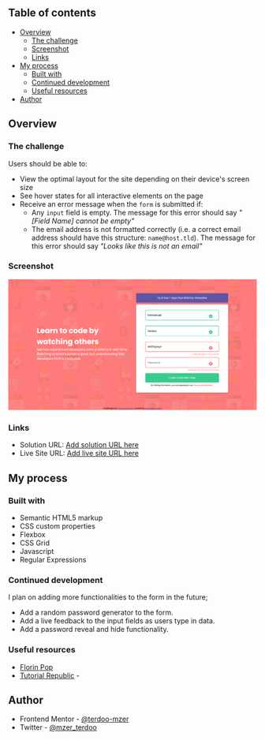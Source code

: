 ## Table of contents

- [Overview](#overview)
  - [The challenge](#the-challenge)
  - [Screenshot](#screenshot)
  - [Links](#links)
- [My process](#my-process)
  - [Built with](#built-with)
  - [Continued development](#continued-development)
  - [Useful resources](#useful-resources)
- [Author](#author)


## Overview

### The challenge

Users should be able to:

- View the optimal layout for the site depending on their device's screen size
- See hover states for all interactive elements on the page
- Receive an error message when the `form` is submitted if:
  - Any `input` field is empty. The message for this error should say *"[Field Name] cannot be empty"*
  - The email address is not formatted correctly (i.e. a correct email address should have this structure: `name@host.tld`). The message for this error should say *"Looks like this is not an email"*

### Screenshot

![](images/screenshot.png)

### Links

- Solution URL: [Add solution URL here](https://github.com/terdoo-mzer/form-with-html-css-javascript-and-regex)
- Live Site URL: [Add live site URL here](https://terdoo-mzer.github.io/form-with-html-css-javascript-and-regex/)

## My process

### Built with

- Semantic HTML5 markup
- CSS custom properties
- Flexbox
- CSS Grid
- Javascript
- Regular Expressions

### Continued development

I plan on adding more functionalities to the form in the future;
* Add a random password generator to the form.
* Add a live feedback to the input fields as users type in data.
* Add a password reveal and hide functionality.

### Useful resources
- [Florin Pop](https://codepen.io/FlorinPop17/pen/OJJKQeK)
- [Tutorial Republic](https://www.tutorialrepublic.com/javascript-tutorial/javascript-form-validation.php) - 

## Author
- Frontend Mentor - [@terdoo-mzer](https://www.frontendmentor.io/profile/terdoo-mzer)
- Twitter - [@mzer_terdoo](https://www.twitter.com/mzer_terdoo)
